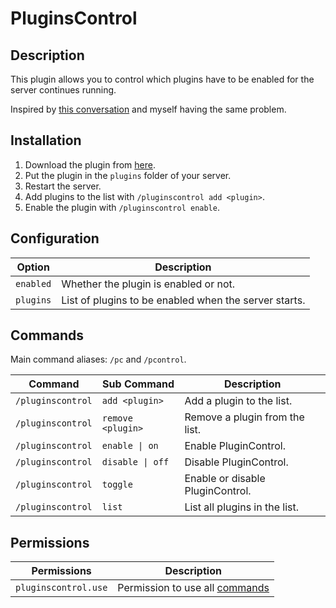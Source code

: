 # PluginsControl

## Description

This plugin allows you to control which plugins have to be enabled for the server continues running.

Inspired by [this conversation](https://github.com/PaperMC/Paper/pull/8108#issuecomment-1419304955) and myself
having the same problem.

## Installation

1. Download the plugin from [here](https://github.com/SrBedrock/PluginControl/releases/).
2. Put the plugin in the `plugins` folder of your server.
3. Restart the server.
4. Add plugins to the list with `/pluginscontrol add <plugin>`.
5. Enable the plugin with `/pluginscontrol enable`.

## Configuration

| Option    | Description                                           |
|-----------|-------------------------------------------------------|
| `enabled` | Whether the plugin is enabled or not.                 |
| `plugins` | List of plugins to be enabled when the server starts. |

## Commands

Main command aliases: `/pc` and `/pcontrol`.

| Command           | Sub Command       | Description                      |
|-------------------|-------------------|----------------------------------|
| `/pluginscontrol` | `add <plugin>`    | Add a plugin to the list.        |
| `/pluginscontrol` | `remove <plugin>` | Remove a plugin from the list.   |
| `/pluginscontrol` | `enable \| on`    | Enable PluginControl.            |
| `/pluginscontrol` | `disable \| off`  | Disable PluginControl.           |
| `/pluginscontrol` | `toggle`          | Enable or disable PluginControl. |
| `/pluginscontrol` | `list`            | List all plugins in the list.    |

## Permissions

| Permissions          | Description                                 |
|----------------------|---------------------------------------------|
| `pluginscontrol.use` | Permission to use all [commands](#commands) |